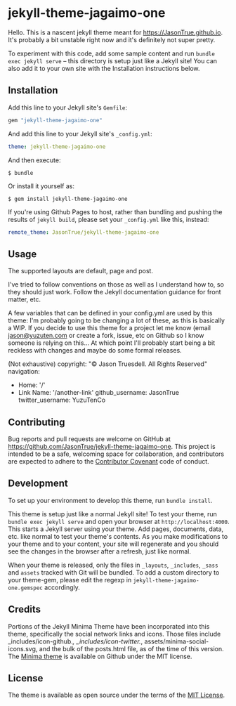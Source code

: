 # jekyll-theme-jagaimo-one

Hello. This is a nascent jekyll theme meant for 
https://JasonTrue.github.io. It's probably a bit unstable
right now and it's definitely not super pretty.

To experiment with this code, add some sample content and run `bundle exec jekyll serve` – 
this directory is setup just like a Jekyll site! You can also
add it to your own site with the Installation instructions below.

## Installation

Add this line to your Jekyll site's `Gemfile`:

```ruby
gem "jekyll-theme-jagaimo-one"
```

And add this line to your Jekyll site's `_config.yml`:

```yaml
theme: jekyll-theme-jagaimo-one
```

And then execute:

    $ bundle

Or install it yourself as:

    $ gem install jekyll-theme-jagaimo-one
    
If you're using Github Pages to host, rather than bundling
and pushing the results of `jekyll build`, please set your
`_config.yml` like this, instead:
            
```yaml
remote_theme: JasonTrue/jekyll-theme-jagaimo-one
```

## Usage

The supported layouts are default, page and post.

I've tried to follow conventions on those as well as I understand
how to, so they should just work. Follow the Jekyll documentation
guidance for front matter, etc.

A few variables that can be defined in your config.yml are used by this theme:
I'm probably going to be changing a lot of these, as this is basically
a WIP. If you decide to use this theme for a project let me know
(email jason@yuzuten.com or create a fork, issue, etc on Github so
I know someone is relying on this... At which point I'll probably start
being a bit reckless with changes and maybe do some formal releases.

(Not exhaustive)
copyright: "&copy; Jason Truesdell. All Rights Reserved"
navigation:
  - Home: '/'
  - Link Name: '/another-link'
github_username: JasonTrue
twitter_username: YuzuTenCo  

## Contributing

Bug reports and pull requests are welcome on GitHub at https://github.com/JasonTrue/jekyll-theme-jagaimo-one. This project is intended to be a safe, welcoming space for collaboration, and contributors are expected to adhere to the [Contributor Covenant](http://contributor-covenant.org) code of conduct.

## Development

To set up your environment to develop this theme, run `bundle install`.

This theme is setup just like a normal Jekyll site! To test your theme, run `bundle exec jekyll serve` and open your browser at `http://localhost:4000`. This starts a Jekyll server using your theme. Add pages, documents, data, etc. like normal to test your theme's contents. As you make modifications to your theme and to your content, your site will regenerate and you should see the changes in the browser after a refresh, just like normal.

When your theme is released, only the files in `_layouts`, `_includes`, `_sass` and `assets` tracked with Git will be bundled.
To add a custom directory to your theme-gem, please edit the regexp in `jekyll-theme-jagaimo-one.gemspec` accordingly.

## Credits

Portions of the Jekyll Minima Theme have been incorporated
into this theme, specifically the social network links and icons. Those files
include _includes/icon-github.*, _includes/icon-twitter.*, assets/minima-social-icons.svg, and
the bulk of the posts.html file, as of the time of this version. The [Minima theme](https://github.com/jekyll/minima)
is available on Github under the MIT license. 

## License

The theme is available as open source under the terms of the [MIT License](https://opensource.org/licenses/MIT).

